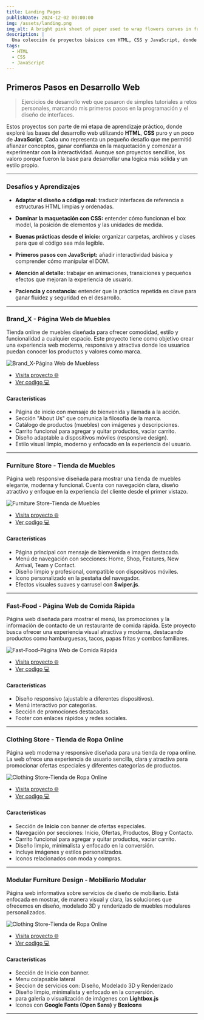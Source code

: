 ```yaml
---
title: Landing Pages
publishDate: 2024-12-02 00:00:00
img: /assets/landing.png
img_alt: A bright pink sheet of paper used to wrap flowers curves in front of rich blue background
description: |
  Una colección de proyectos básicos con HTML, CSS y JavaScript, donde transformé tutoriales en aprendizajes reales que sentaron las bases de mi camino como desarrolladora.
tags:
  - HTML
  - CSS
  - JavaScript
---
```


## Primeros Pasos en Desarrollo Web

> Ejercicios de desarrollo web que pasaron de simples tutoriales a retos personales, marcando mis primeros pasos en la programación y el diseño de interfaces.

Estos proyectos son parte de mi etapa de aprendizaje práctico, donde exploré las bases del desarrollo web utilizando **HTML**, **CSS** puro y un poco de **JavaScript**. Cada uno representa un pequeño desafío que me permitió afianzar conceptos, ganar confianza en la maquetación y comenzar a experimentar con la interactividad. Aunque son proyectos sencillos, los valoro porque fueron la base para desarrollar una lógica más sólida y un estilo propio.

---

### Desafíos y Aprendizajes

- **Adaptar el diseño a código real:** traducir interfaces de referencia a estructuras HTML limpias y ordenadas.

- **Dominar la maquetación con CSS:** entender cómo funcionan el box model, la posición de elementos y las unidades de medida.

- **Buenas prácticas desde el inicio:** organizar carpetas, archivos y clases para que el código sea más legible.

- **Primeros pasos con JavaScript:** añadir interactividad básica y comprender cómo manipular el DOM.

- **Atención al detalle:** trabajar en animaciones, transiciones y pequeños efectos que mejoran la experiencia de usuario.

- **Paciencia y constancia:** entender que la práctica repetida es clave para ganar fluidez y seguridad en el desarrollo.

---

### Brand_X - Página Web de Muebles
Tienda online de muebles diseñada para ofrecer comodidad, estilo y funcionalidad a cualquier espacio. Este proyecto tiene como objetivo crear una experiencia web moderna, responsiva y atractiva donde los usuarios puedan conocer los productos y valores como marca.

![Brand_X-Página Web de Muebless](/assets/brand-x.png)

- [Visita proyecto 🌐](https://yasmintorresdesign.github.io/Furniture-Website/) 
- [Ver codigo 💻](https://github.com/YasminTorresDesign/Furniture-Website)

#### Características

- Página de inicio con mensaje de bienvenida y llamada a la acción.
- Sección "About Us" que comunica la filosofía de la marca.
- Catálogo de productos (muebles) con imágenes y descripciones.
- Carrito funcional para agregar y quitar productos, vaciar carrito.
- Diseño adaptable a dispositivos móviles (responsive design).
- Estilo visual limpio, moderno y enfocado en la experiencia del usuario.

---

### Furniture Store - Tienda de Muebles
Página web responsive diseñada para mostrar una tienda de muebles elegante, moderna y funcional. Cuenta con navegación clara, diseño atractivo y enfoque en la experiencia del cliente desde el primer vistazo.

![Furniture Store-Tienda de Muebles](/assets/furni-store.png)

- [Visita proyecto 🌐](https://yasmintorresdesign.github.io/Furniture-Store/) 
- [Ver codigo 💻](https://github.com/YasminTorresDesign/Furniture-Store)

#### Características

- Página principal con mensaje de bienvenida e imagen destacada.
- Menú de navegación con secciones: Home, Shop, Features, New Arrival, Team y Contact.
- Diseño limpio y profesional, compatible con dispositivos móviles.
- Icono personalizado en la pestaña del navegador.
- Efectos visuales suaves y carrusel con **Swiper.js**.

---

### Fast-Food - Página Web de Comida Rápida

Página web diseñada para mostrar el menú, las promociones y la información de contacto de un restaurante de comida rápida. 
Este proyecto busca ofrecer una experiencia visual atractiva y moderna, destacando productos como hamburguesas, tacos, papas fritas y combos familiares.

![Fast-Food-Página Web de Comida Rápida](/assets/Fast-Food.png)

- [Visita proyecto 🌐](https://yasmintorresdesign.github.io/Fast-Food/) 
- [Ver codigo 💻](https://github.com/YasminTorresDesign/Fast-Food)

#### Características

- Diseño responsivo (ajustable a diferentes dispositivos).
- Menú interactivo por categorías.
- Sección de promociones destacadas.
- Footer con enlaces rápidos y redes sociales.

---

### Clothing Store - Tienda de Ropa Online

Página web moderna y responsive diseñada para una tienda de ropa online. La web ofrece una experiencia de usuario sencilla, clara y atractiva para promocionar ofertas especiales y diferentes categorías de productos.

![Clothing Store-Tienda de Ropa Online](/assets/Clothing-Store.png)

- [Visita proyecto 🌐](https://yasmintorresdesign.github.io/Clothing-Store/) 
- [Ver codigo 💻](https://github.com/YasminTorresDesign/Clothing-Store)

#### Características

- Sección de **Inicio** con banner de ofertas especiales.
- Navegación por secciones: Inicio, Ofertas, Productos, Blog y Contacto.
- Carrito funcional para agregar y quitar productos, vaciar carrito.
- Diseño limpio, minimalista y enfocado en la conversión.
- Incluye imágenes y estilos personalizados.
- Iconos relacionados con moda y compras.

---

### Modular Furniture Design - Mobiliario Modular

Página web informativa sobre servicios de diseño de mobiliario. Está enfocada en mostrar, de manera visual y clara, las soluciones que ofrecemos en diseño, modelado 3D y renderizado de muebles modulares personalizados.

![Clothing Store-Tienda de Ropa Online](/assets/Modular-Furniture-Design.png)

- [Visita proyecto 🌐](https://yasmintorresdesign.github.io/pagina-web-mobiliario/) 
- [Ver codigo 💻](https://github.com/YasminTorresDesign/pagina-web-mobiliario)

#### Características

- Sección de Inicio con banner.
- Menu colapsable lateral
- Seccion de servicios con: Diseño, Modelado 3D y Renderizado
- Diseño limpio, minimalista y enfocado en la conversión.
- para galería o visualización de imágenes con **Lightbox.js** 
- Iconos con **Google Fonts (Open Sans)** y **Boxicons**

---
<!-- 
### Burger House - Página Web de Hamburguesas

Página web diseñada para una hamburguesería moderna, donde se destacan sus productos, promociones y presencia en distintas ciudades. 
Su diseño atractivo y funcional ofrece una experiencia visual deliciosa al usuario.

![Clothing Store-Tienda de Ropa Online](/assets/Burger-Web.png)

- [Visita proyecto 🌐](https://yasmintorresdesign.github.io/Burger-Web/) 
- [Ver codigo 💻](https://github.com/YasminTorresDesign/Burger-Web)

#### Características

La página principal incluye:
- Menú de navegación (Inicio, Nosotros, Productos, Promociones, Contacto).
- Imagen destacada de hamburguesa con papas.
- Mensaje promocional con descuentos de hasta el 50%.
- Botón de llamada a la acción: “ORDENA YA”.
- Sección de inicio llamativa con promociones.
- Espacios pensados para destacar productos como “La Mejor Burger” y “Burger Gigante”.
- Además secciones como estadísticas, suscripción y paquetes promocionales.

--- -->



